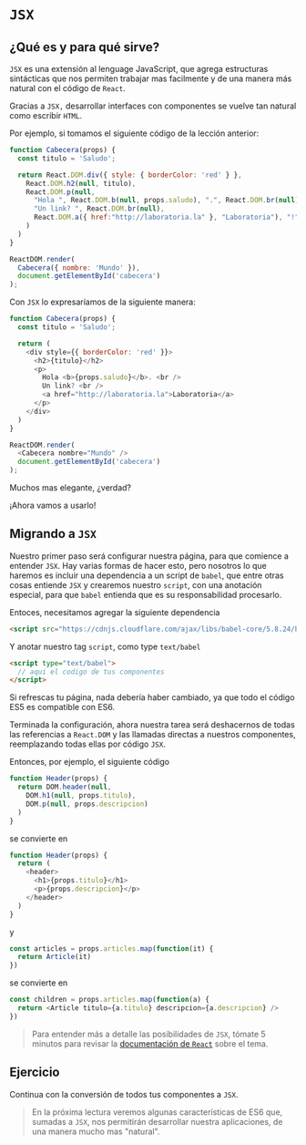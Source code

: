 # `JSX`

## ¿Qué es y para qué sirve?

`JSX` es una extensión al lenguage JavaScript, que agrega estructuras
sintácticas que nos permiten trabajar mas facilmente y de una manera más natural
con el código de `React`.

Gracias a `JSX,` desarrollar interfaces con componentes se vuelve tan natural
como escribir `HTML`.

Por ejemplo, si tomamos el siguiente código de la lección anterior:

```javascript
function Cabecera(props) {
  const titulo = 'Saludo';

  return React.DOM.div({ style: { borderColor: 'red' } },
    React.DOM.h2(null, titulo),
    React.DOM.p(null,
      "Hola ", React.DOM.b(null, props.saludo), ".", React.DOM.br(null),
      "Un link? ", React.DOM.br(null),
      React.DOM.a({ href:"http://laboratoria.la" }, "Laboratoria"), "!"
    )
  )
}

ReactDOM.render(
  Cabecera({ nombre: 'Mundo' }),
  document.getElementById('cabecera')
);
```

Con `JSX` lo expresaríamos de la siguiente manera:

```javascript
function Cabecera(props) {
  const titulo = 'Saludo';

  return (
    <div style={{ borderColor: 'red' }}>
      <h2>{titulo}</h2>
      <p>
        Hola <b>{props.saludo}</b>. <br />
        Un link? <br />
        <a href="http://laboratoria.la">Laboratoria</a>
      </p>
    </div>
  )
}

ReactDOM.render(
  <Cabecera nombre="Mundo" />
  document.getElementById('cabecera')
);
```

Muchos mas elegante, ¿verdad?

¡Ahora vamos a usarlo!

## Migrando a `JSX`

Nuestro primer paso será configurar nuestra página, para que comience a entender
`JSX`. Hay varias formas de hacer esto, pero nosotros lo que haremos es incluir
una dependencia a un script de `babel`, que entre otras cosas entiende `JSX` y
crearemos nuestro `script`, con una anotación especial, para que `babel`
entienda que es su responsabilidad procesarlo.

Entoces, necesitamos agregar la siguiente dependencia

```html
<script src="https://cdnjs.cloudflare.com/ajax/libs/babel-core/5.8.24/browser.min.js"></script>
```

Y anotar nuestro tag `script`, como type `text/babel`

```html
<script type="text/babel">
  // aqui el codigo de tus componentes
</script>
```

Si refrescas tu página, nada debería haber cambiado, ya que todo el código ES5
es compatible con ES6.

Terminada la configuración, ahora nuestra tarea será deshacernos de todas las
referencias a `React.DOM` y las llamadas directas a nuestros componentes,
reemplazando todas ellas por código `JSX`.

Entonces, por ejemplo, el siguiente código

```javascript
function Header(props) {
  return DOM.header(null,
    DOM.h1(null, props.titulo),
    DOM.p(null, props.descripcion)
  )
}
```

se convierte en

```javascript
function Header(props) {
  return (
    <header>
      <h1>{props.titulo}</h1>
      <p>{props.descripcion}</p>
    </header>
  )
}
```

y

```javascript
const articles = props.articles.map(function(it) {
  return Article(it)
})
```

se convierte en

```javascript
const children = props.articles.map(function(a) {
  return <Article titulo={a.titulo} descripcion={a.descripcion} />
})
```

> Para entender más a detalle las posibilidades de `JSX`, tómate 5 minutos para
revisar la [documentación de `React`](https://facebook.github.io/react/docs/introducing-jsx.html)
sobre el tema.

## Ejercicio

Continua con la conversión de todos tus componentes a `JSX`.

> En la próxima lectura veremos algunas características de ES6 que, sumadas a
`JSX`, nos permitirán desarrollar nuestra aplicaciones, de una manera mucho mas
"natural".
